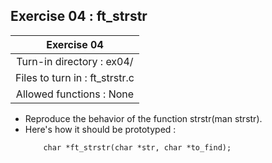 ## Exercise 04 : ft_strstr

|Exercise 04|
|:---:|
|Turn-in directory : ex04/|
|Files to turn in : ft_strstr.c|
|Allowed functions : None|

- Reproduce the behavior of the function strstr(man strstr).
- Here's how it should be prototyped :
    ```
        char *ft_strstr(char *str, char *to_find);
    ```
